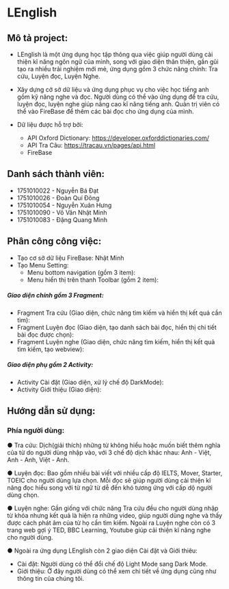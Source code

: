 # LEnglish
## Mô tả project:
  - LEnglish là một ứng dụng học tập thông qua việc giúp người dùng cải thiện kĩ năng ngôn ngữ của mình, song với giao diện thân thiện, gần gũi tạo ra nhiều trải nghiệm mới mẻ, ứng dụng gồm 3 chức năng chính: Tra cứu, Luyện đọc, Luyện Nghe.
  
  - Xây dựng cở sở dữ liệu và ứng dụng phục vụ cho việc học tiếng anh gồm kỹ năng nghe và đọc. Người dùng có thể vào ứng dụng để tra cứu, luyện đọc, luyện nghe giúp nâng cao kĩ năng tiếng anh. Quản trị viên có thể vào FireBase để thêm các bài đọc cho ứng dụng của mình.

  - Dữ liệu được hỗ trợ bởi:
    + API Oxford Dictionary: https://developer.oxforddictionaries.com/ 
    + API Tra Câu: https://tracau.vn/pages/api.html 
    + FireBase 

## Danh sách thành viên:
+ 1751010022 - Nguyễn Bá Đạt
+ 1751010026 - Đoàn Quí Đông
+ 1751010054 - Nguyễn Xuân Hưng
+ 1751010090 - Võ Văn Nhật Minh
+ 1751010083 - Đặng Quang Minh

## Phân công công việc:
 - Tạo cơ sở dữ liệu FireBase: Nhật Minh
 - Tạo Menu Setting:
   + Menu bottom navigation (gồm 3 item):
   + Menu hiển thị trên thanh Toolbar (gồm 2 item):
  ##### Giao diện chính gồm 3 Fragment:
  + Fragment Tra cứu (Giao diện, chức năng tìm kiếm và hiển thị kết quả cần tìm):
  + Fragment Luyện đọc (Giao diện, tạo danh sách bài đọc, hiển thị chi tiết bài đọc được chọn):
  + Fragment Luyện nghe (Giao diện, chức năng tìm kiếm, hiển thị kết quả tìm kiếm, tạo webview):
  ##### Giao diện phụ gồm 2 Activity:
  + Activity Cài đặt (Giao diện, xử lý chế độ DarkMode):
  + Activity Giới thiệu (Giao diện):
## Hướng dẫn sử dụng:
 ### Phía người dùng:
   ● Tra cứu: Dịch(giải thích) những từ không hiểu hoặc muốn biết thêm nghĩa của từ do người dùng nhập vào, với 3 chế độ dịch khác nhau: Anh - Việt, Anh - Anh, Việt - Anh.
        
   ● Luyện đọc: Bao gồm nhiều bài viết với nhiều cấp độ IELTS, Mover, Starter, TOEIC cho người dùng lựa chọn. Mỗi đọc sẽ giúp người dùng cải thiện kĩ năng đọc hiểu song với từ ngữ từ dễ đến khó tương ứng với cấp dộ người dùng chọn.
   
   ● Luyện nghe: Gần giống với chức năng Tra cứu đều cho người dùng nhập từ khóa nhưng kết quả là hiện ra những video, giúp người dùng nghe và thấy được cách phát âm của từ họ cần tìm kiếm. Ngoài ra Luyện nghe còn có 3 trang web gợi ý TED, BBC Learning, Youtube giúp cải thiện kĩ năng nghe cho người dùng.
   
  ● Ngoài ra ứng dụng LEnglish còn 2 giao diện Cài đặt và Giới thiêu:
   + Cài đặt: Người dùng có thể đổi chế độ Light Mode sang Dark Mode.
   + Giới thiệu: Ở đây người dùng có thể xem chi tiết về ứng dụng cũng như thông tin của chúng tôi.
 
 
